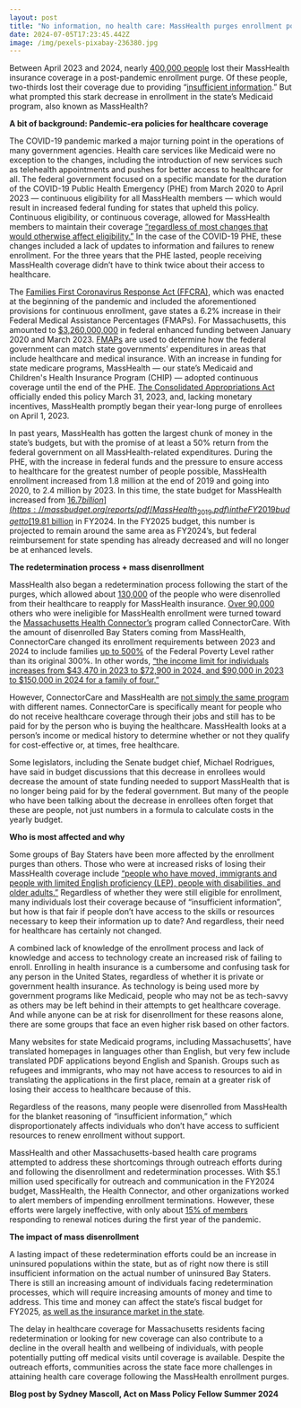 ```yaml
---
layout: post
title: "No information, no health care: MassHealth purges enrollment post-pandemic"
date: 2024-07-05T17:23:45.442Z
image: /img/pexels-pixabay-236380.jpg
---
```

Between April 2023 and 2024, nearly [400,000 people](https://www.mass.gov/doc/may-2024-dashboard-key-takeaways/download) lost their MassHealth insurance coverage in a post-pandemic enrollment purge. Of these people, two-thirds lost their coverage due to providing “[insufficient information](https://www.mass.gov/doc/may-2024-dashboard-key-takeaways/download).” But what prompted this stark decrease in enrollment in the state’s Medicaid program, also known as MassHealth? 



**A bit of background: Pandemic-era policies for healthcare coverage**

The COVID-19 pandemic marked a major turning point in the operations of many government agencies. Health care services like Medicaid were no exception to the changes, including the introduction of new services such as telehealth appointments and pushes for better access to healthcare for all. The federal government focused on a specific mandate for the duration of the COVID-19 Public Health Emergency (PHE) from March 2020 to April 2023 — continuous eligibility for all MassHealth members — which would result in increased federal funding for states that upheld this policy. Continuous eligibility, or continuous coverage, allowed for MassHealth members to maintain their coverage [“regardless of most changes that would otherwise affect eligibility.”](https://www.mass.gov/doc/continuous-eligibility-0/download) In the case of the COVID-19 PHE, these changes included a lack of updates to information and failures to renew enrollment. For the three years that the PHE lasted, people receiving MassHealth coverage didn’t have to think twice about their access to healthcare. 

The [Families First Coronavirus Response Act (FFCRA)](https://oig.hhs.gov/reports-and-publications/workplan/summary/wp-summary-0000726.asp), which was enacted at the beginning of the pandemic and included the aforementioned provisions for continuous enrollment, gave states a 6.2% increase in their Federal Medical Assistance Percentages (FMAPs). For Massachusetts, this amounted to [$3,260,000,000](https://www.kff.org/medicaid/issue-brief/fiscal-implications-for-medicaid-of-enhanced-federal-funding-and-continuous-enrollment/) in federal enhanced funding between January 2020 and March 2023. [FMAPs](https://aspe.hhs.gov/federal-medical-assistance-percentages-or-federal-financial-participation-state-assistance) are used to determine how the federal government can match state governments’ expenditures in areas that include healthcare and medical insurance. With an increase in funding for state medicare programs, MassHealth — our state’s Medicaid and Children's Health Insurance Program (CHIP) — adopted continuous coverage until the end of the PHE. [The Consolidated Appropriations Act](https://www.medicaid.gov/resources-for-states/coronavirus-disease-2019-covid-19/unwinding-and-returning-regular-operations-after-covid-19/index.html) officially ended this policy March 31, 2023, and, lacking monetary incentives, MassHealth promptly began their year-long purge of enrollees on April 1, 2023. 

In past years, MassHealth has gotten the largest chunk of money in the state’s budgets, but with the promise of at least a 50% return from the federal government on all MassHealth-related expenditures. During the PHE, with the increase in federal funds and the pressure to ensure access to healthcare for the greatest number of people possible, MassHealth enrollment increased from 1.8 million at the end of 2019 and going into 2020, to 2.4 million by 2023. In this time, the state budget for MassHealth increased from [$16.7 billion](https://massbudget.org/reports/pdf/MassHealth_2019.pdf) in the FY2019 budget to [$19.81 billion](https://malegislature.gov/PressRoom/Detail?pressReleaseId=44) in FY2024. In the FY2025 budget, this number is projected to remain around the same area as FY2024’s, but federal reimbursement for state spending has already decreased and will no longer be at enhanced levels.  



**The redetermination process + mass disenrollment**

MassHealth also began a redetermination process following the start of the purges, which allowed about [130,000](https://www.mass.gov/doc/may-2024-dashboard-key-takeaways/download) of the people who were disenrolled from their healthcare to reapply for MassHealth insurance. [Over 90,000](https://www.masstaxpayers.org/sites/default/files/publications/2024-03/03-21%20MassHealth%20Redetermination%20Brief%20FINAL.pdf) others who were ineligible for MassHealth enrollment were turned toward the [Massachusetts Health Connector’s](https://www.masstaxpayers.org/sites/default/files/publications/2024-03/03-21%20MassHealth%20Redetermination%20Brief%20FINAL.pdf) program called ConnectorCare. With the amount of disenrolled Bay Staters coming from MassHealth, ConnectorCare changed its enrollment requirements between 2023 and 2024 to include families [up to 500%](https://www.mahealthconnector.org/learn/plan-information/connectorcare-plans) of the Federal Poverty Level rather than its original 300%. In other words, [“the income limit for individuals increases from $43,470 in 2023 to $72,900 in 2024, and $90,000 in 2023 to $150,000 in 2024 for a family of four.”](https://www.mahealthconnector.org/learn/plan-information/connectorcare-plans) 

However, ConnectorCare and MassHealth are [not simply the same program](https://www.mahealthconnector.org/help-center-answers/eligibility/whats-the-difference-between-the-health-connector-and-masshealth) with different names. ConnectorCare is specifically meant for people who do not receive healthcare coverage through their jobs and still has to be paid for by the person who is buying the healthcare. MassHealth looks at a person’s income or medical history to determine whether or not they qualify for cost-effective or, at times, free healthcare. 

Some legislators, including the Senate budget chief, Michael Rodrigues, have said in budget discussions that this decrease in enrollees would decrease the amount of state funding needed to support MassHealth that is no longer being paid for by the federal government. But many of the people who have been talking about the decrease in enrollees often forget that these are people, not just numbers in a formula to calculate costs in the yearly budget. 



**Who is most affected and why**

Some groups of Bay Staters have been more affected by the enrollment purges than others. Those who were at increased risks of losing their MassHealth coverage include [“people who have moved, immigrants and people with limited English proficiency (LEP), people with disabilities, and older adults.”](https://www.kff.org/medicaid/issue-brief/10-things-to-know-about-the-unwinding-of-the-medicaid-continuous-enrollment-provision/) Regardless of whether they were still eligible for enrollment, many individuals lost their coverage because of “insufficient information”, but how is that fair if people don’t have access to the skills or resources necessary to keep their information up to date? And regardless, their need for healthcare has certainly not changed.

A combined lack of knowledge of the enrollment process and lack of knowledge and access to technology create an increased risk of failing to enroll. Enrolling in health insurance is a cumbersome and confusing task for any person in the United States, regardless of whether it is private or government health insurance. As technology is being used more by government programs like Medicaid, people who may not be as tech-savvy as others may be left behind in their attempts to get healthcare coverage. And while anyone can be at risk for disenrollment for these reasons alone, there are some groups that face an even higher risk based on other factors. 

Many websites for state Medicaid programs, including Massachusetts’, have translated homepages in languages other than English, but very few include translated PDF applications beyond English and Spanish. Groups such as refugees and immigrants, who may not have access to resources to aid in translating the applications in the first place, remain at a greater risk of losing their access to healthcare because of this.

Regardless of the reasons, many people were disenrolled from MassHealth for the blanket reasoning of “insufficient information,” which disproportionately affects individuals who don’t have access to sufficient resources to renew enrollment without support. 

MassHealth and other Massachusetts-based health care programs attempted to address these shortcomings through outreach efforts during and following the disenrollment and redetermination processes. With $5.1 million used specifically for outreach and communication in the FY2024 budget, MassHealth, the Health Connector, and other organizations worked to alert members of impending enrollment terminations. However, these efforts were largely ineffective, with only about [15% of members](https://hcfama.org/statement-health-care-for-all-applauds-5-million-for-masshealth-redetermination-and-vaccination-outreach-campaign-in-arpa-spending/) responding to renewal notices during the first year of the pandemic.



**The impact of mass disenrollment**

A lasting impact of these redetermination efforts could be an increase in uninsured populations within the state, but as of right now there is still insufficient information on the actual number of uninsured Bay Staters. There is still an increasing amount of individuals facing redetermination processes, which will require increasing amounts of money and time to address. This time and money can affect the state’s fiscal budget for FY2025, [as well as the insurance market in the state](https://www.masstaxpayers.org/sites/default/files/publications/2024-03/03-21%20MassHealth%20Redetermination%20Brief%20FINAL.pdf). 

The delay in healthcare coverage for Massachusetts residents facing redetermination or looking for new coverage can also contribute to a decline in the overall health and wellbeing of individuals, with people potentially putting off medical visits until coverage is available. Despite the outreach efforts, communities across the state face more challenges in attaining health care coverage following the MassHealth enrollment purges.



**Blog post by Sydney Mascoll, Act on Mass Policy Fellow Summer 2024**